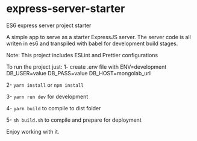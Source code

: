 # express-server-starter

ES6 express server project starter

A simple app to serve as a starter ExpressJS server. The server code is all writen in es6 and transpiled with babel for development build stages.

Note:
This project includes ESLint and Prettier configurations

To run the project just:
1- create .env file with
ENV=development
DB_USER=value
DB_PASS=value
DB_HOST=mongolab_url

2- `yarn install` or `npm install`

3- `yarn run dev` for development

4- `yarn build` to compile to dist folder

5- `sh build.sh` to compile and prepare for deployment

Enjoy working with it.
